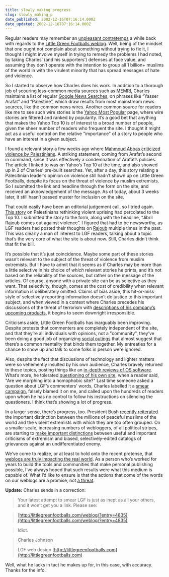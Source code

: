 ```yaml
---
title: slowly making progress
slug: slowly_making_p
date_published: 2002-12-16T07:16:14.000Z
date_updated: 2002-12-16T07:16:14.000Z
---
```


Regular readers may remember an [unpleasant contretemps](/index.php?archives/003738.php) a while back with regards to the [Little Green Footballs weblog](http://www.littlegreenfootballs.com/weblog/). Well, being of the mindset that one ought not complain about something without trying to fix it, I thought I might involve myself in trying to remedy the problems I had noted, by taking Charles’ (and his supporters’) defenses at face value, and assuming they don’t operate with the intention to group all 1 billion+ muslims of the world in with the virulent minority that has spread messages of hate and violence.

So I started to observe how Charles does his work. In addition to a thorough job of scouring less-common media sources such as [MEMRI](http://www.memri.org), Charles maintains a list of regular [Google News Searches](http://www.littlegreenfootballs.com/weblog/lgf-google-news.php), on phrases like “Yasser Arafat” and “Palestine”, which draw results from most mainstream news sources, like the common news wires. Another common source for readers like me to see such wire stories is the [Yahoo Most Popular](http://story.news.yahoo.com/news?tmpl=index2&amp;cid=965) page, where wire stories are filtered and ranked by popularity. It’s a good bet that anything that makes the Yahoo Top 10 is of interest to a broad number of people, given the sheer number of readers who frequent the site. I thought it might act as a useful control on the relative "importance" of a story to people who have an interest in a given subject.

I found a relevant story a few weeks ago where [Mahmoud Abbas criticized violence by Palestinians](http://www.boston.com/dailyglobe2/332/nation/Arafat_s_deputy_criticizes_attacks+.shtml). A striking statement, coming from Arafat’s second in command, since it was effectively a condemnation of Arafat’s policies. The article I linked to was on Yahoo’s Top 10 at the time, and also showed up in 2 of Charles’ pre-built searches. Yet, after a day, this story relating a Palesitinian leader’s opinion on violence still hadn’t shown up on Little Green Footballs, despite its focus on the threat of violence by muslim extremists. So I submitted the link and headline through the form on the site, and received an aknowledgement of the message. As of today, about 3 weeks later, it still hasn’t passed muster for inclusion on the site.

That could easily have been an editorial judgement call, so I tried again. [This story](http://story.news.yahoo.com/news?tmpl=story&amp;u=ap/20021206/ap_on_re_mi_ea/rethinking_the_uprising) on Palestinians rethinking violent uprising had percolated to the Top 10. I submitted the story to the form, along with the headline, “Jibril Rajoub comes out against violence”. I figured that had to be newsworthy, as LGF readers had posted their thoughts on [Rajoub](http://www.littlegreenfootballs.com/weblog/lgf-search.php?searchWith=lgf&amp;searchString=Jibril+Rajoub) multiple times in the past. This was clearly a man of interest to LGF readers, talking about a topic that’s the very core of what the site is about now. Still, Charles didn’t think that fit the bill.

It’s possible that it’s just coincidence. Maybe some part of these stories wasn’t relevant to the subject of the threat of violence from muslim extremists. But I have to admit that it seems as if Charles may be more than a little selective in his choice of *which* relevant stories he prints, and it’s not based on the reliability of the sources, but rather on the message of the articles. Of course, anyone with a private site can be as selective as they want. That selectivity, though, comes at the cost of credibility when relevant information is deliberately omitted. Claims of bias aside, this hit-or-miss style of selectively reporting information doesn’t do justice to this important subject, and when viewed in a context where Charles precedes his discussions of the threat of terrorism with [descriptions of his company’s upcoming products](http://rightwingnews.com/interviews/johnson.php), it begins to seem downright irresponsible.

Criticisms aside, Little Green Footballs has inarguably been improving. Despite protests that commenters are completely independent of the site, and that they’re all individuals with opinions, not a "community", they’ve been doing a good job of organizing [social outings](http://www.littlegreenfootballs.com/weblog/?entry=4975#c0001) that almost suggest that there’s a common mentality that binds them together. My entreaties for a chance to show up and talk to some folks in person were ignored.

Also, despite the fact that discussions of technology and lighter matters were so vehemently insulted by his own audience, Charles bravely returned to these topics, posting things like an [in-depth reviews of OS software](http://www.littlegreenfootballs.com/weblog/?entry=4752). What’s more, he tolerated [questioning of his own site](http://littlegreenfootballs.com/weblog/?entry=4946#c0011), when a reader said, "Are we morphing into a homophobic site?" Last time someone asked a question about LGF’s commenters’ words, Charles labelled it a [smear campaign](http://www.littlegreenfootballs.com/weblog/?entry=4478), falsely blamed it on me, and called upon the hundreds of readers upon whom he has no control to follow his instructions on silencing the questioners. I think that’s showing a lot of progress.

In a larger sense, there’s progress, too. President Bush [recently reiterated](http://www.knoxstudio.com/shns/story.cfm?pk=BUSH-ISLAM-12-05-02&amp;cat=AN) the important distinction between the millions of peaceful muslims of the world and the violent extremists with which they are too often grouped. On a smaller scale, increasing numbers of webloggers, of all political stripes, are starting to [make important distinctions](http://pages.prodigy.net/thomasn528/blog/2002_11_17_newsarcv.html#84956387) between useful and important criticisms of extremism and biased, selectively-edited catalogs of grievances against an undifferentiated enemy.

We’ve come to realize, or at least to hold onto the recent pretense, that [weblogs are truly impacting the real world](http://www.nypost.com/postopinion/opedcolumnists/51499.htm). As a person who’s worked for years to build the tools and communities that make personal publishing possible, I’ve always hoped that such results were what this medium is capable of. What I’d like to ensure is that the actions that come of the words on our weblogs are a promise, not [a threat](http://www.newsday.com/news/local/longisland/ny-limosq293024235nov29,0,1664916.story).

**Update:** Charles sends in a correction:

> Your latest attempt to smear LGF is just as inept as all your others, and it won’t get you a link. Please see:

> [http://littlegreenfootballs.com/weblog/?entry=4835](http://littlegreenfootballs.com/weblog/?entry=4835)

> Idiot.

> Charles Johnson
> 
> LGF web design
> [http://littlegreenfootballs.com](http://littlegreenfootballs.com)

Well, what he lacks in tact he makes up for, in this case, with accuracy. Thanks for the info.
